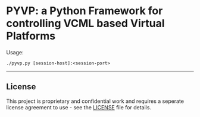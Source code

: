 # PYVP: a Python Framework for controlling VCML based Virtual Platforms

Usage:
```
./pyvp.py [session-host]:<session-port>
```

----
## License

This project is proprietary and confidential work and requires a seperate
license agreement to use - see the [LICENSE](LICENSE) file for details.
